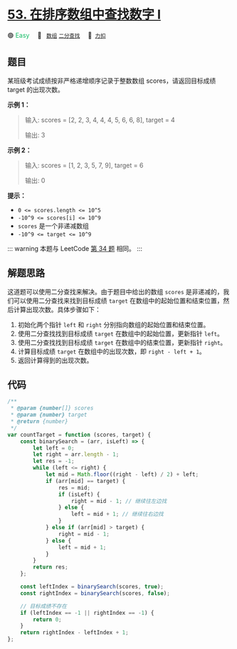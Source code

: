 # [53. 在排序数组中查找数字 I](https://2xiao.github.io/leetcode-js/offer/jz_offer_53_1.html)

🟢 <font color=#15bd66>Easy</font>&emsp; 🔖&ensp; [`数组`](/tag/array.md) [`二分查找`](/tag/binary-search.md)&emsp; 🔗&ensp;[`力扣`](https://leetcode.cn/problems/zai-pai-xu-shu-zu-zhong-cha-zhao-shu-zi-lcof)

## 题目

某班级考试成绩按非严格递增顺序记录于整数数组 scores，请返回目标成绩 target 的出现次数。

**示例 1：**

> 输入: scores = [2, 2, 3, 4, 4, 4, 5, 6, 6, 8], target = 4
>
> 输出: 3

**示例 2：**

> 输入: scores = [1, 2, 3, 5, 7, 9], target = 6
>
> 输出: 0

**提示：**

- `0 <= scores.length <= 10^5`
- `-10^9 <= scores[i] <= 10^9`
- `scores` 是一个非递减数组
- `-10^9 <= target <= 10^9`

::: warning
本题与 LeetCode [第 34 题](../problem/0034.md) 相同。
:::

## 解题思路

这道题可以使用二分查找来解决。由于题目中给出的数组 `scores` 是非递减的，我们可以使用二分查找来找到目标成绩 `target` 在数组中的起始位置和结束位置，然后计算出现次数。具体步骤如下：

1. 初始化两个指针 `left` 和 `right` 分别指向数组的起始位置和结束位置。
2. 使用二分查找找到目标成绩 `target` 在数组中的起始位置，更新指针 `left`。
3. 使用二分查找找到目标成绩 `target` 在数组中的结束位置，更新指针 `right`。
4. 计算目标成绩 `target` 在数组中的出现次数，即 `right - left + 1`。
5. 返回计算得到的出现次数。

## 代码

```javascript
/**
 * @param {number[]} scores
 * @param {number} target
 * @return {number}
 */
var countTarget = function (scores, target) {
	const binarySearch = (arr, isLeft) => {
		let left = 0;
		let right = arr.length - 1;
		let res = -1;
		while (left <= right) {
			let mid = Math.floor((right - left) / 2) + left;
			if (arr[mid] == target) {
				res = mid;
				if (isLeft) {
					right = mid - 1; // 继续往左边找
				} else {
					left = mid + 1; // 继续往右边找
				}
			} else if (arr[mid] > target) {
				right = mid - 1;
			} else {
				left = mid + 1;
			}
		}
		return res;
	};

	const leftIndex = binarySearch(scores, true);
	const rightIndex = binarySearch(scores, false);

	// 目标成绩不存在
	if (leftIndex == -1 || rightIndex == -1) {
		return 0;
	}
	return rightIndex - leftIndex + 1;
};
```
